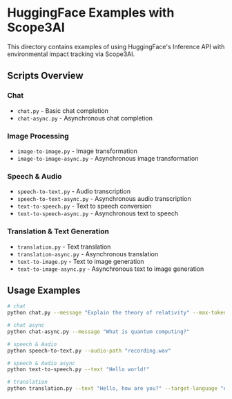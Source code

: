 # HuggingFace Examples with Scope3AI

This directory contains examples of using HuggingFace's Inference API with environmental impact tracking via Scope3AI.

## Scripts Overview

### Chat
- `chat.py` - Basic chat completion
- `chat-async.py` - Asynchronous chat completion

### Image Processing
- `image-to-image.py` - Image transformation
- `image-to-image-async.py` - Asynchronous image transformation

### Speech & Audio
- `speech-to-text.py` - Audio transcription
- `speech-to-text-async.py` - Asynchronous audio transcription
- `text-to-speech.py` - Text to speech conversion
- `text-to-speech-async.py` - Asynchronous text to speech

### Translation & Text Generation
- `translation.py` - Text translation
- `translation-async.py` - Asynchronous translation
- `text-to-image.py` - Text to image generation
- `text-to-image-async.py` - Asynchronous text to image generation

## Usage Examples

```bash
# chat
python chat.py --message "Explain the theory of relativity" --max-tokens 100

# chat async
python chat-async.py --message "What is quantum computing?"

# speech & Audio
python speech-to-text.py --audio-path "recording.wav"

# speech & Audio async
python text-to-speech.py --text "Hello world!"

# translation
python translation.py --text "Hello, how are you?" --target-language "es"
```
